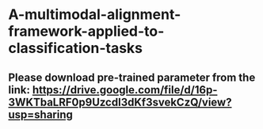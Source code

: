# A-multimodal-alignment-framework-applied-to-classification-tasks
## Please download pre-trained parameter from the link: https://drive.google.com/file/d/16p-3WKTbaLRF0p9Uzcdl3dKf3svekCzQ/view?usp=sharing
